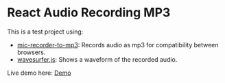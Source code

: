 # React Audio Recording MP3

This is a test project using:

- [mic-recorder-to-mp3](https://github.com/closeio/mic-recorder-to-mp3): Records audio as mp3 for compatibility between browsers.
- [wavesurfer.js](https://github.com/katspaugh/wavesurfer.js/): Shows a waveform of the recorded audio.

Live demo here: [Demo](https://codesandbox.io/s/mic-recorder-to-mp3-test-482ikm)
